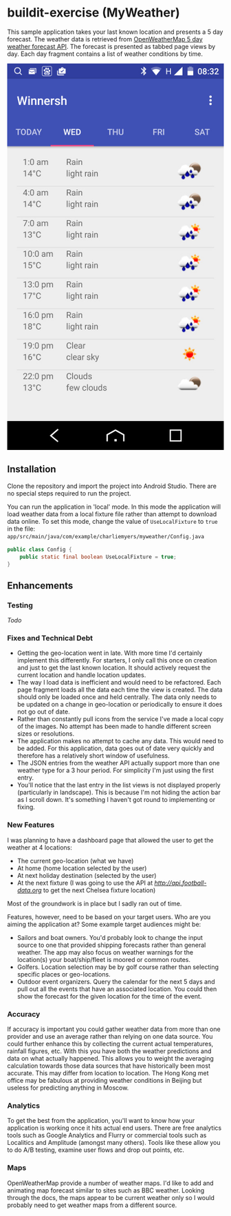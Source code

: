 # buildit-exercise (MyWeather)
This sample application takes your last known location and presents a 5 day forecast. The weather data is retrieved from [OpenWeatherMap 5 day weather forecast API](http://openweathermap.org/forecast5). The forecast is presented as tabbed page views by day. Each day fragment contains a list of weather conditions by time.

![Screenshot](Screenshot_2016-09-20-08-32-24.jpg)

## Installation

Clone the repository and import the project into Android Studio. There are no special steps required to run the project. 

You can run the application in 'local' mode. In this mode the application will load weather data from a local fixture file rather than attempt to download data online. To set this mode, change the value of `UseLocalFixture` to `true` in the file:
`app/src/main/java/com/example/charliemyers/myweather/Config.java`

```java
public class Config {
    public static final boolean UseLocalFixture = true;
}
```

## Enhancements

### Testing
_Todo_

### Fixes and Technical Debt
* Getting the geo-location went in late. With more time I'd certainly implement this differently. For starters, I only call this once on creation and just to get the last known location. It should actively request the current location and handle location updates.
* The way I load data is inefficient and would need to be refactored. Each page fragment loads all the data each time the view is created. The data should only be loaded once and held centrally. The data only needs to be updated on a change in geo-location or periodically to ensure it does not go out of date.
* Rather than constantly pull icons from the service I've made a local copy of the images. No attempt has been made to handle different screen sizes or resolutions. 
* The application makes no attempt to cache any data. This would need to be added. For this application, data goes out of date very quickly and therefore has a relatively short window of usefulness.
* The JSON entries from the weather API actually support more than one weather type for a 3 hour period. For simplicity I'm just using the first entry.
* You'll notice that the last entry in the list views is not displayed properly (particularly in landscape). This is because I'm not hiding the action bar as I scroll down. It's something I haven't got round to implementing or fixing.

### New Features
I was planning to have a dashboard page that allowed the user to get the weather at 4 locations:
* The current geo-location (what we have)
* At home (home location selected by the user)
* At next holiday destination (selected by the user)
* At the next fixture (I was going to use the API at _http://api.football-data.org_ to get the next Chelsea fixture location)

Most of the groundwork is in place but I sadly ran out of time.

Features, however, need to be based on your target users. Who are you aiming the application at? Some example target audiences might be:
* Sailors and boat owners. You'd probably look to change the input source to one that provided shipping forecasts rather than general weather. The app may also focus on weather warnings for the location(s) your boat/ship/fleet is moored or common routes. 
* Golfers. Location selection may be by golf course rather than selecting specific places or geo-locations.
* Outdoor event organizers. Query the calendar for the next 5 days and pull out all the events that have an associated location. You could then show the forecast for the given location for the time of the event.
 
### Accuracy
If accuracy is important you could gather weather data from more than one provider and use an average rather than relying on one data source. You could further enhance this by collecting the current actual temperatures, rainfall figures, etc. With this you have both the weather predictions and data on what actually happened. This allows you to weight the averaging calculation towards those data sources that have historically been most accurate. This may differ from location to location. The Hong Kong met office may be fabulous at providing weather conditions in Beijing but useless for predicting anything in Moscow.

### Analytics
To get the best from the application, you'll want to know how your application is working once it hits actual end users. There are free analytics tools such as Google Analytics and Flurry or commercial tools such as Localitics and Amplitude (amongst many others). Tools like these allow you to do A/B testing, examine user flows and drop out points, etc. 

### Maps
OpenWeatherMap provide a number of weather maps. I'd like to add and animating map forecast similar to sites such as BBC weather. Looking through the docs, the maps appear to be current weather only so I would probably need to get weather maps from a different source.

